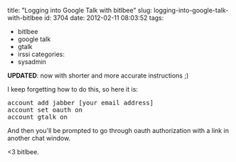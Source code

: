 title: "Logging into Google Talk with bitlbee"
slug: logging-into-google-talk-with-bitlbee
id: 3704
date: 2012-02-11 08:03:52
tags: 
- bitlbee
- google talk
- gtalk
- irssi
categories: 
- sysadmin

**UPDATED**: now with shorter and more accurate instructions ;)

I keep forgetting how to do this, so here it is: 

<pre>
account add jabber [your email address]
account set oauth on
account gtalk on
</pre>

And then you'll be prompted to go through oauth authorization with a link in another chat window.

<3 bitlbee.
